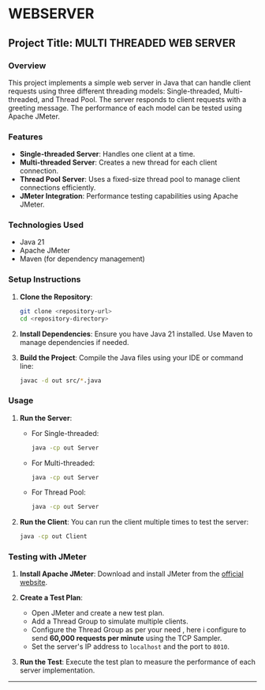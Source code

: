 # WEBSERVER

## Project Title: MULTI THREADED WEB SERVER

### Overview
This project implements a simple web server in Java that can handle client requests using three different threading models: Single-threaded, Multi-threaded, and Thread Pool. The server responds to client requests with a greeting message. The performance of each model can be tested using Apache JMeter.

### Features
- **Single-threaded Server**: Handles one client at a time.
- **Multi-threaded Server**: Creates a new thread for each client connection.
- **Thread Pool Server**: Uses a fixed-size thread pool to manage client connections efficiently.
- **JMeter Integration**: Performance testing capabilities using Apache JMeter.

### Technologies Used
- Java 21
- Apache JMeter
- Maven (for dependency management)

### Setup Instructions
1. **Clone the Repository**:
   ```bash
   git clone <repository-url>
   cd <repository-directory>
   ```

2. **Install Dependencies**:
   Ensure you have Java 21 installed. Use Maven to manage dependencies if needed.

3. **Build the Project**:
   Compile the Java files using your IDE or command line:
   ```bash
   javac -d out src/*.java
   ```

### Usage
1. **Run the Server**:
   - For Single-threaded:
     ```bash
     java -cp out Server
     ```
   - For Multi-threaded:
     ```bash
     java -cp out Server
     ```
   - For Thread Pool:
     ```bash
     java -cp out Server
     ```

2. **Run the Client**:
   You can run the client multiple times to test the server:
   ```bash
   java -cp out Client
   ```

### Testing with JMeter
1. **Install Apache JMeter**: Download and install JMeter from the [official website](https://jmeter.apache.org/).

2. **Create a Test Plan**:
   - Open JMeter and create a new test plan.
   - Add a Thread Group to simulate multiple clients.
   - Configure the Thread Group as per your need , here i configure  to send **60,000 requests per minute** using the TCP Sampler.
   - Set the server's IP address to `localhost` and the port to `8010`.

3. **Run the Test**: Execute the test plan to measure the performance of each server implementation.

---
